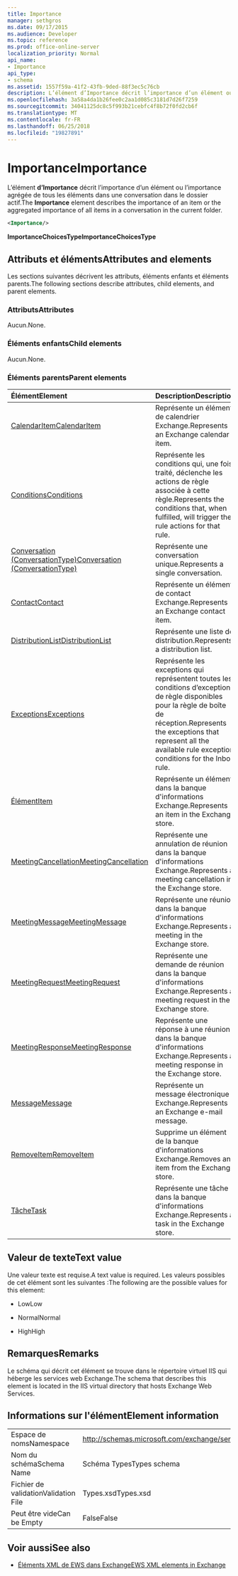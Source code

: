 ```yaml
---
title: Importance
manager: sethgros
ms.date: 09/17/2015
ms.audience: Developer
ms.topic: reference
ms.prod: office-online-server
localization_priority: Normal
api_name:
- Importance
api_type:
- schema
ms.assetid: 1557f59a-41f2-43fb-9ded-88f3ec5c76cb
description: L’élément d’Importance décrit l’importance d’un élément ou l’importance agrégée de tous les éléments dans une conversation dans le dossier actif.
ms.openlocfilehash: 3a58a4da1b26fee0c2aa1d085c3181d7d26f7259
ms.sourcegitcommit: 34041125dc8c5f993b21cebfc4f8b72f0fd2cb6f
ms.translationtype: MT
ms.contentlocale: fr-FR
ms.lasthandoff: 06/25/2018
ms.locfileid: "19827891"
---
```

# <a name="importance"></a><span data-ttu-id="04a9c-103">Importance</span><span class="sxs-lookup"><span data-stu-id="04a9c-103">Importance</span></span>

<span data-ttu-id="04a9c-104">L’élément **d’Importance** décrit l’importance d’un élément ou l’importance agrégée de tous les éléments dans une conversation dans le dossier actif.</span><span class="sxs-lookup"><span data-stu-id="04a9c-104">The **Importance** element describes the importance of an item or the aggregated importance of all items in a conversation in the current folder.</span></span> 
  
```XML
<Importance/>
```

 <span data-ttu-id="04a9c-105">**ImportanceChoicesType**</span><span class="sxs-lookup"><span data-stu-id="04a9c-105">**ImportanceChoicesType**</span></span>
## <a name="attributes-and-elements"></a><span data-ttu-id="04a9c-106">Attributs et éléments</span><span class="sxs-lookup"><span data-stu-id="04a9c-106">Attributes and elements</span></span>

<span data-ttu-id="04a9c-107">Les sections suivantes décrivent les attributs, éléments enfants et éléments parents.</span><span class="sxs-lookup"><span data-stu-id="04a9c-107">The following sections describe attributes, child elements, and parent elements.</span></span>
  
### <a name="attributes"></a><span data-ttu-id="04a9c-108">Attributs</span><span class="sxs-lookup"><span data-stu-id="04a9c-108">Attributes</span></span>

<span data-ttu-id="04a9c-109">Aucun.</span><span class="sxs-lookup"><span data-stu-id="04a9c-109">None.</span></span>
  
### <a name="child-elements"></a><span data-ttu-id="04a9c-110">Éléments enfants</span><span class="sxs-lookup"><span data-stu-id="04a9c-110">Child elements</span></span>

<span data-ttu-id="04a9c-111">Aucun.</span><span class="sxs-lookup"><span data-stu-id="04a9c-111">None.</span></span>
  
### <a name="parent-elements"></a><span data-ttu-id="04a9c-112">Éléments parents</span><span class="sxs-lookup"><span data-stu-id="04a9c-112">Parent elements</span></span>

|<span data-ttu-id="04a9c-113">**Élément**</span><span class="sxs-lookup"><span data-stu-id="04a9c-113">**Element**</span></span>|<span data-ttu-id="04a9c-114">**Description**</span><span class="sxs-lookup"><span data-stu-id="04a9c-114">**Description**</span></span>|
|:-----|:-----|
|[<span data-ttu-id="04a9c-115">CalendarItem</span><span class="sxs-lookup"><span data-stu-id="04a9c-115">CalendarItem</span></span>](calendaritem.md) <br/> |<span data-ttu-id="04a9c-116">Représente un élément de calendrier Exchange.</span><span class="sxs-lookup"><span data-stu-id="04a9c-116">Represents an Exchange calendar item.</span></span>  <br/> |
|[<span data-ttu-id="04a9c-117">Conditions</span><span class="sxs-lookup"><span data-stu-id="04a9c-117">Conditions</span></span>](conditions.md) <br/> |<span data-ttu-id="04a9c-118">Représente les conditions qui, une fois traité, déclenche les actions de règle associée à cette règle.</span><span class="sxs-lookup"><span data-stu-id="04a9c-118">Represents the conditions that, when fulfilled, will trigger the rule actions for that rule.</span></span>  <br/> |
|[<span data-ttu-id="04a9c-119">Conversation (ConversationType)</span><span class="sxs-lookup"><span data-stu-id="04a9c-119">Conversation (ConversationType)</span></span>](conversation-conversationtype.md) <br/> |<span data-ttu-id="04a9c-120">Représente une conversation unique.</span><span class="sxs-lookup"><span data-stu-id="04a9c-120">Represents a single conversation.</span></span>  <br/> |
|[<span data-ttu-id="04a9c-121">Contact</span><span class="sxs-lookup"><span data-stu-id="04a9c-121">Contact</span></span>](contact.md) <br/> |<span data-ttu-id="04a9c-122">Représente un élément de contact Exchange.</span><span class="sxs-lookup"><span data-stu-id="04a9c-122">Represents an Exchange contact item.</span></span>  <br/> |
|[<span data-ttu-id="04a9c-123">DistributionList</span><span class="sxs-lookup"><span data-stu-id="04a9c-123">DistributionList</span></span>](distributionlist.md) <br/> |<span data-ttu-id="04a9c-124">Représente une liste de distribution.</span><span class="sxs-lookup"><span data-stu-id="04a9c-124">Represents a distribution list.</span></span>  <br/> |
|[<span data-ttu-id="04a9c-125">Exceptions</span><span class="sxs-lookup"><span data-stu-id="04a9c-125">Exceptions</span></span>](exceptions.md) <br/> |<span data-ttu-id="04a9c-126">Représente les exceptions qui représentent toutes les conditions d’exception de règle disponibles pour la règle de boîte de réception.</span><span class="sxs-lookup"><span data-stu-id="04a9c-126">Represents the exceptions that represent all the available rule exception conditions for the Inbox rule.</span></span>  <br/> |
|[<span data-ttu-id="04a9c-127">Élément</span><span class="sxs-lookup"><span data-stu-id="04a9c-127">Item</span></span>](item.md) <br/> |<span data-ttu-id="04a9c-128">Représente un élément dans la banque d'informations Exchange.</span><span class="sxs-lookup"><span data-stu-id="04a9c-128">Represents an item in the Exchange store.</span></span>  <br/> |
|[<span data-ttu-id="04a9c-129">MeetingCancellation</span><span class="sxs-lookup"><span data-stu-id="04a9c-129">MeetingCancellation</span></span>](meetingcancellation.md) <br/> |<span data-ttu-id="04a9c-130">Représente une annulation de réunion dans la banque d'informations Exchange.</span><span class="sxs-lookup"><span data-stu-id="04a9c-130">Represents a meeting cancellation in the Exchange store.</span></span>  <br/> |
|[<span data-ttu-id="04a9c-131">MeetingMessage</span><span class="sxs-lookup"><span data-stu-id="04a9c-131">MeetingMessage</span></span>](meetingmessage.md) <br/> |<span data-ttu-id="04a9c-132">Représente une réunion dans la banque d'informations Exchange.</span><span class="sxs-lookup"><span data-stu-id="04a9c-132">Represents a meeting in the Exchange store.</span></span>  <br/> |
|[<span data-ttu-id="04a9c-133">MeetingRequest</span><span class="sxs-lookup"><span data-stu-id="04a9c-133">MeetingRequest</span></span>](meetingrequest.md) <br/> |<span data-ttu-id="04a9c-134">Représente une demande de réunion dans la banque d'informations Exchange.</span><span class="sxs-lookup"><span data-stu-id="04a9c-134">Represents a meeting request in the Exchange store.</span></span>  <br/> |
|[<span data-ttu-id="04a9c-135">MeetingResponse</span><span class="sxs-lookup"><span data-stu-id="04a9c-135">MeetingResponse</span></span>](meetingresponse.md) <br/> |<span data-ttu-id="04a9c-136">Représente une réponse à une réunion dans la banque d'informations Exchange.</span><span class="sxs-lookup"><span data-stu-id="04a9c-136">Represents a meeting response in the Exchange store.</span></span>  <br/> |
|[<span data-ttu-id="04a9c-137">Message</span><span class="sxs-lookup"><span data-stu-id="04a9c-137">Message</span></span>](message-ex15websvcsotherref.md) <br/> |<span data-ttu-id="04a9c-138">Représente un message électronique Exchange.</span><span class="sxs-lookup"><span data-stu-id="04a9c-138">Represents an Exchange e-mail message.</span></span>  <br/> |
|[<span data-ttu-id="04a9c-139">RemoveItem</span><span class="sxs-lookup"><span data-stu-id="04a9c-139">RemoveItem</span></span>](removeitem.md) <br/> |<span data-ttu-id="04a9c-140">Supprime un élément de la banque d'informations Exchange.</span><span class="sxs-lookup"><span data-stu-id="04a9c-140">Removes an item from the Exchange store.</span></span>  <br/> |
|[<span data-ttu-id="04a9c-141">Tâche</span><span class="sxs-lookup"><span data-stu-id="04a9c-141">Task</span></span>](task.md) <br/> |<span data-ttu-id="04a9c-142">Représente une tâche dans la banque d'informations Exchange.</span><span class="sxs-lookup"><span data-stu-id="04a9c-142">Represents a task in the Exchange store.</span></span>  <br/> |
   
## <a name="text-value"></a><span data-ttu-id="04a9c-143">Valeur de texte</span><span class="sxs-lookup"><span data-stu-id="04a9c-143">Text value</span></span>

<span data-ttu-id="04a9c-144">Une valeur texte est requise.</span><span class="sxs-lookup"><span data-stu-id="04a9c-144">A text value is required.</span></span> <span data-ttu-id="04a9c-145">Les valeurs possibles de cet élément sont les suivantes :</span><span class="sxs-lookup"><span data-stu-id="04a9c-145">The following are the possible values for this element:</span></span>
  
- <span data-ttu-id="04a9c-146">Low</span><span class="sxs-lookup"><span data-stu-id="04a9c-146">Low</span></span>
    
- <span data-ttu-id="04a9c-147">Normal</span><span class="sxs-lookup"><span data-stu-id="04a9c-147">Normal</span></span>
    
- <span data-ttu-id="04a9c-148">High</span><span class="sxs-lookup"><span data-stu-id="04a9c-148">High</span></span>
    
## <a name="remarks"></a><span data-ttu-id="04a9c-149">Remarques</span><span class="sxs-lookup"><span data-stu-id="04a9c-149">Remarks</span></span>

<span data-ttu-id="04a9c-150">Le schéma qui décrit cet élément se trouve dans le répertoire virtuel IIS qui héberge les services web Exchange.</span><span class="sxs-lookup"><span data-stu-id="04a9c-150">The schema that describes this element is located in the IIS virtual directory that hosts Exchange Web Services.</span></span>
  
## <a name="element-information"></a><span data-ttu-id="04a9c-151">Informations sur l'élément</span><span class="sxs-lookup"><span data-stu-id="04a9c-151">Element information</span></span>

|||
|:-----|:-----|
|<span data-ttu-id="04a9c-152">Espace de noms</span><span class="sxs-lookup"><span data-stu-id="04a9c-152">Namespace</span></span>  <br/> |http://schemas.microsoft.com/exchange/services/2006/types  <br/> |
|<span data-ttu-id="04a9c-153">Nom du schéma</span><span class="sxs-lookup"><span data-stu-id="04a9c-153">Schema Name</span></span>  <br/> |<span data-ttu-id="04a9c-154">Schéma Types</span><span class="sxs-lookup"><span data-stu-id="04a9c-154">Types schema</span></span>  <br/> |
|<span data-ttu-id="04a9c-155">Fichier de validation</span><span class="sxs-lookup"><span data-stu-id="04a9c-155">Validation File</span></span>  <br/> |<span data-ttu-id="04a9c-156">Types.xsd</span><span class="sxs-lookup"><span data-stu-id="04a9c-156">Types.xsd</span></span>  <br/> |
|<span data-ttu-id="04a9c-157">Peut être vide</span><span class="sxs-lookup"><span data-stu-id="04a9c-157">Can be Empty</span></span>  <br/> |<span data-ttu-id="04a9c-158">False</span><span class="sxs-lookup"><span data-stu-id="04a9c-158">False</span></span>  <br/> |
   
## <a name="see-also"></a><span data-ttu-id="04a9c-159">Voir aussi</span><span class="sxs-lookup"><span data-stu-id="04a9c-159">See also</span></span>



- [<span data-ttu-id="04a9c-160">Éléments XML de EWS dans Exchange</span><span class="sxs-lookup"><span data-stu-id="04a9c-160">EWS XML elements in Exchange</span></span>](ews-xml-elements-in-exchange.md)

